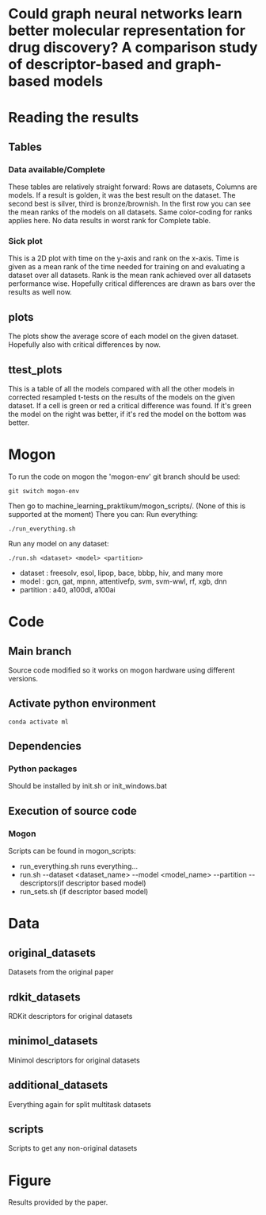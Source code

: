 # Could graph neural networks learn better molecular representation for drug discovery? A comparison study of descriptor-based and graph-based models

# Reading the results

## Tables
### Data available/Complete
These tables are relatively straight forward:
Rows are datasets, Columns are models. If a result is golden, it was the best 
result on the dataset. The second best is silver, third is bronze/brownish. In 
the first row you can see the mean ranks of the models on all datasets. Same 
color-coding for ranks applies here. No data results in worst rank for Complete
table.
### Sick plot
This is a 2D plot with time on the y-axis and rank on the x-axis. Time is given
as a mean rank of the time needed for training on and evaluating a dataset over 
all datasets. Rank is the mean rank achieved over all datasets performance wise.
Hopefully critical differences are drawn as bars over the results as well now.

## plots
The plots show the average score of each model on the given dataset. Hopefully 
also with critical differences by now.

## ttest_plots
This is a table of all the models compared with all the other models in 
corrected resampled t-tests on the results of the models on the given dataset. 
If a cell is green or red a critical difference was found. If it's green the
model on the right was better, if it's red the model on the bottom was better.

# Mogon

To run the code on mogon the 'mogon-env' git branch should be used:

    git switch mogon-env

Then go to machine_learning_praktikum/mogon_scripts/.
(None of this is supported at the moment)
There you can:
Run everything:

    ./run_everything.sh

Run any model on any dataset:

    ./run.sh <dataset> <model> <partition>

- dataset : freesolv, esol, lipop, bace, bbbp, hiv, and many more
- model : gcn, gat, mpnn, attentivefp, svm, svm-wwl, rf, xgb, dnn
- partition : a40, a100dl, a100ai

# Code

## Main branch

Source code modified so it works on mogon hardware using different versions.

## Activate python environment

    conda activate ml

## Dependencies

### Python packages

Should be installed by init.sh or init_windows.bat

## Execution of source code

### Mogon
Scripts can be found in mogon_scripts:
- run_everything.sh <partition> runs everything...
- run.sh --dataset <dataset_name> --model <model_name> --partition <partition> --descriptors(if descriptor based model) <descriptors>  
- run_sets.sh <model> <partition> <descriptors>(if descriptor based model)

# Data

## original_datasets
Datasets from the original paper
## rdkit_datasets
RDKit descriptors for original datasets
## minimol_datasets
Minimol descriptors for original datasets
## additional_datasets
Everything again for split multitask datasets
## scripts
Scripts to get any non-original datasets

# Figure

Results provided by the paper.

